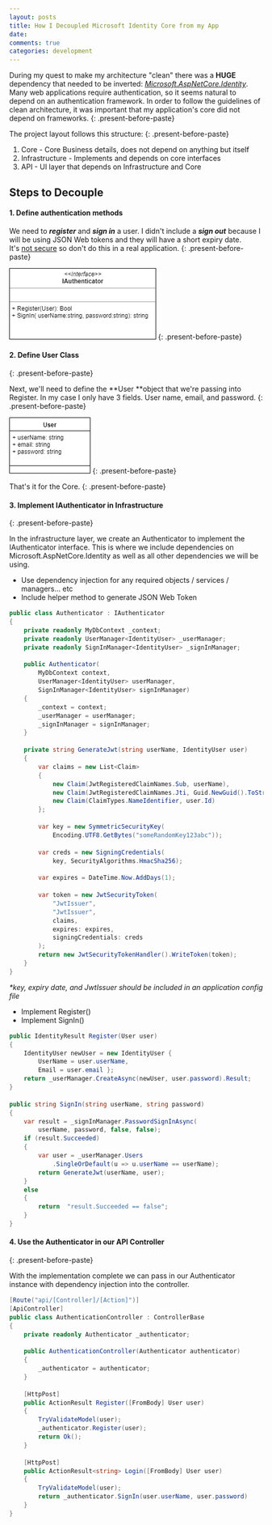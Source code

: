 ```yaml
---
layout: posts
title: How I Decoupled Microsoft Identity Core from my App
date:
comments: true
categories: development
---
```


During my quest to make my architecture "clean" there was a **HUGE** dependency that needed to be inverted: <u><em>Microsoft.AspNetCore.Identity</em></u>. Many web applications require authentication, so it seems natural to depend on an authentication framework. In order to follow the guidelines of clean architecture, it was important that my application's core did not depend on frameworks.
{: .present-before-paste}

The project layout follows this structure:
{: .present-before-paste}

1. Core - Core Business details, does not depend on anything but itself
2. Infrastructure - Implements and depends on core interfaces
3. API - UI layer that depends on Infrastructure and Core

## Steps to Decouple

#### 1. Define authentication methods

We need to ***register*** and ***sign in*** a user. I didn't include a ***sign out*** because I will be using JSON Web tokens and they will have a short expiry date. It's&nbsp;<u>not secure</u> so don't do this in a real application.
{: .present-before-paste}

![](/uploads/iauthenticator-1.jpg)
{: .present-before-paste}

#### 2. Define User Class
{: .present-before-paste}

Next, we'll need to define the&nbsp;**User&nbsp;**object that we're passing into Register. In my case I only have 3 fields. User name, email, and password.
{: .present-before-paste}

![](/uploads/user.jpg)
{: .present-before-paste}

That's it for the Core.
{: .present-before-paste}

#### 3. Implement IAuthenticator in Infrastructure
{: .present-before-paste}

In the infrastructure layer, we create an Authenticator to implement the IAuthenticator interface. This is where we include dependencies on Microsoft.AspNetCore.Identity as well as all other dependencies we will be using.

* Use dependency injection for any required objects / services / managers… etc
* Include helper method to generate JSON Web Token

```csharp
public class Authenticator : IAuthenticator
{
    private readonly MyDbContext _context;
    private readonly UserManager<IdentityUser> _userManager;
    private readonly SignInManager<IdentityUser> _signInManager;

    public Authenticator(
        MyDbContext context,
        UserManager<IdentityUser> userManager,
        SignInManager<IdentityUser> signInManager)
    {
        _context = context;
        _userManager = userManager;
        _signInManager = signInManager;
    }

    private string GenerateJwt(string userName, IdentityUser user)
    {
        var claims = new List<Claim>
        {
            new Claim(JwtRegisteredClaimNames.Sub, userName),
            new Claim(JwtRegisteredClaimNames.Jti, Guid.NewGuid().ToString()),
            new Claim(ClaimTypes.NameIdentifier, user.Id)
        };

        var key = new SymmetricSecurityKey(
            Encoding.UTF8.GetBytes("someRandomKey123abc"));

        var creds = new SigningCredentials(
            key, SecurityAlgorithms.HmacSha256);

        var expires = DateTime.Now.AddDays(1);

        var token = new JwtSecurityToken(
            "JwtIssuer",
            "JwtIssuer",
            claims,
            expires: expires,
            signingCredentials: creds
        );
        return new JwtSecurityTokenHandler().WriteToken(token);
    }
}
```

*\*key, expiry date, and JwtIssuer should be included in an application config file*

* Implement Register()
* Implement SignIn()

```csharp
public IdentityResult Register(User user)
{
    IdentityUser newUser = new IdentityUser {
        UserName = user.userName,
        Email = user.email };
    return _userManager.CreateAsync(newUser, user.password).Result;
}

public string SignIn(string userName, string password)
{
    var result = _signInManager.PasswordSignInAsync(
        userName, password, false, false);
    if (result.Succeeded)
    {
        var user = _userManager.Users
            .SingleOrDefault(u => u.userName == userName);
        return GenerateJwt(userName, user);
    }
    else
    {
        return  "result.Succeeded == false";
    }
}
```

#### 4. Use the Authenticator in our API Controller
{: .present-before-paste}

With the implementation complete we can pass in our Authenticator instance with dependency injection into the controller.

```csharp
[Route("api/[Controller]/[Action]")]
[ApiController]
public class AuthenticationController : ControllerBase
{
    private readonly Authenticator _authenticator;

    public AuthenticationController(Authenticator authenticator)
    {
        _authenticator = authenticator;
    }

    [HttpPost]
    public ActionResult Register([FromBody] User user)
    {
        TryValidateModel(user);
        _authenticator.Register(user);
        return Ok();
    }

    [HttpPost]
    public ActionResult<string> Login([FromBody] User user)
    {
        TryValidateModel(user);
        return _authenticator.SignIn(user.userName, user.password)
    }
}
```

&nbsp;